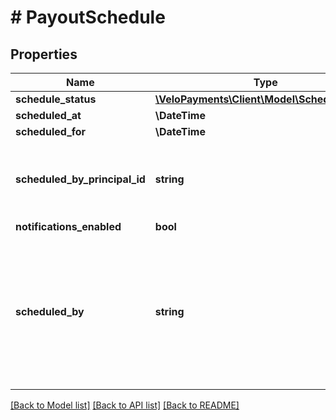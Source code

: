 # # PayoutSchedule

## Properties

Name | Type | Description | Notes
------------ | ------------- | ------------- | -------------
**schedule_status** | [**\VeloPayments\Client\Model\ScheduleStatus**](ScheduleStatus.md) |  |
**scheduled_at** | **\DateTime** |  |
**scheduled_for** | **\DateTime** |  |
**scheduled_by_principal_id** | **string** | ID of the user or application that scheduled the payout |
**notifications_enabled** | **bool** |  |
**scheduled_by** | **string** | Optional display name as a hint for who scheduled the payout. Not populated if payout was scheduled by an application. | [optional]

[[Back to Model list]](../../README.md#models) [[Back to API list]](../../README.md#endpoints) [[Back to README]](../../README.md)
